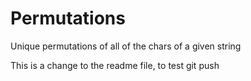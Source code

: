 # Permutations
Unique permutations of all of the chars of a given string

This is a change to the readme file, to test git push